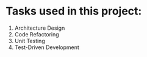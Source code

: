 # Tasks used in this project: 

1. Architecture Design
2. Code Refactoring
3. Unit Testing
4. Test-Driven Development

